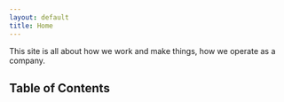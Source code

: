 ```yaml
---
layout: default
title: Home
---
```


This site is all about how we work and make things, how we operate as a company.

## Table of Contents